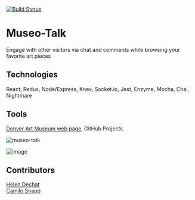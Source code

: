 [![Build Status](https://travis-ci.org/CamArturo/Museo-Talk.svg?branch=master)](https://travis-ci.org/CamArturo/Museo-Talk)   
# Museo-Talk
Engage with other visitors via chat and comments while browsing your favorite art pieces

## Technologies
React, Redux, Node/Express, Knex, Socket.io, Jest, Enzyme, Mocha, Chai, Nightmare

## Tools
[Denver Art Museum web page](https://denverartmuseum.org/collection/), GitHub Projects

![museo-talk](https://user-images.githubusercontent.com/33009555/43737827-daee0b64-997f-11e8-9299-4ba730c2d56f.gif)

![image](https://user-images.githubusercontent.com/8752377/43807054-53045d82-9a6c-11e8-8bf9-7fb2de27aa24.png)

## Contributors
[Helen Dechat](https://github.com/hdechat)   
[Camilo Snapp](https://github.com/CamArturo)
